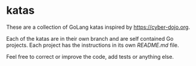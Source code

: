 # katas
These are a collection of GoLang katas inspired by https://cyber-dojo.org.

Each of the katas are in their own branch and are self contained Go projects.
Each project has the instructions in its own _README.md_ file.

Feel free to correct or improve the code, add tests or anything else.
